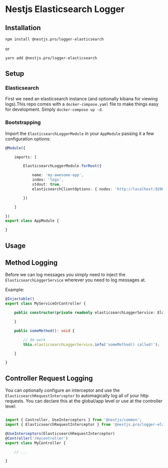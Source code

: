 # Nestjs Elasticsearch Logger

## Installation

```bash
npm install @nestjs.pro/logger-elasticsearch
```

or

```bash
yarn add @nestjs.pro/logger-elasticsearch
```

## Setup

### Elasticsearch

First we need an elasticsearch instance (and optionally kibana for viewing logs).This repo comes with a `docker-compose.yaml` file to make things
easy for development. Simply `docker-compose up -d`.

### Bootstrapping

Import the `ElasticsearchLoggerModule` in your `AppModule` passing it a few configuration options:

```typescript
@Module({

    imports: [

        ElasticsearchLoggerModule.forRoot({

            name: 'my-awesome-app',
            index: 'logs',
            stdout: true,
            elasticsearchClientOptions: { nodes: 'http://localhost:9200' }

        })

    ]

})
export class AppModule {

}
```

## Usage

## Method Logging

Before we can log messages you simply need to inject the `ElasticsearchLoggerService` wherever you need to log messages at.

Example:

```typescript
@Injectable()
export class MyServiceOrController {

    public constructor(private readonly elasticsearchLoggerService: ElasticsearchLoggerService) {

    }

    public someMethod(): void {

        // do work
        this.elasticsearchLoggerService.info('someMethod() called!');

    }

}
```

## Controller Request Logging

You can optionally configure an interceptor and use the `ElasticsearchRequestInterceptor` to automagically log all of 
your http requests. You can declare this at the global/app level or use at the controller level:

```typescript

import { Controller, UseInterceptors } from '@nestjs/common';
import { ElasticsearchRequestInterceptor } from '@nestjs.pro/logger-elasticsearch/dist/ElasticsearchRequestInterceptor';

@UseInterceptors(ElasticsearchRequestInterceptor)
@Controller('/mycontroller')
export class MyController {

    // ...

}
```
